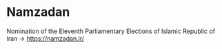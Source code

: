 # Namzadan
Nomination of the Eleventh Parliamentary Elections of Islamic Republic of Iran -> https://namzadan.ir/
